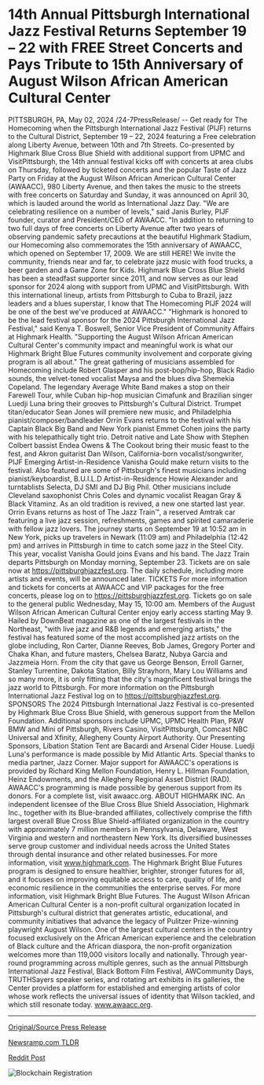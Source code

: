 # 14th Annual Pittsburgh International Jazz Festival Returns September 19 – 22 with FREE Street Concerts and Pays Tribute to 15th Anniversary of August Wilson African American Cultural Center

PITTSBURGH, PA, May 02, 2024 /24-7PressRelease/ -- Get ready for The Homecoming when the Pittsburgh International Jazz Festival (PIJF) returns to the Cultural District, September 19 – 22, 2024 featuring a Free celebration along Liberty Avenue, between 10th and 7th Streets. Co-presented by Highmark Blue Cross Blue Shield with additional support from UPMC and VisitPittsburgh, the 14th annual festival kicks off with concerts at area clubs on Thursday, followed by ticketed concerts and the popular Taste of Jazz Party on Friday at the August Wilson African American Cultural Center (AWAACC), 980 Liberty Avenue, and then takes the music to the streets with free concerts on Saturday and Sunday, it was announced on April 30, which is lauded around the world as International Jazz Day.   "We are celebrating resilience on a number of levels," said Janis Burley, PIJF founder, curator and President/CEO of AWAACC. "In addition to returning to two full days of free concerts on Liberty Avenue after two years of observing pandemic safety precautions at the beautiful Highmark Stadium, our Homecoming also commemorates the 15th anniversary of AWAACC, which opened on September 17, 2009. We are still HERE! We invite the community, friends near and far, to celebrate jazz music with food trucks, a beer garden and a Game Zone for Kids. Highmark Blue Cross Blue Shield has been a steadfast supporter since 2011, and now serves as our lead sponsor for 2024 along with support from UPMC and VisitPittsburgh. With this international lineup, artists from Pittsburgh to Cuba to Brazil, jazz leaders and a blues superstar, I know that The Homecoming PIJF 2024 will be one of the best we've produced at AWAACC."   "Highmark is honored to be the lead festival sponsor for the 2024 Pittsburgh International Jazz Festival," said Kenya T. Boswell, Senior Vice President of Community Affairs at Highmark Health. "Supporting the August Wilson African American Cultural Center's community impact and meaningful work is what our Highmark Bright Blue Futures community involvement and corporate giving program is all about."  The great gathering of musicians assembled for Homecoming include Robert Glasper and his post-bop/hip-hop, Black Radio sounds, the velvet-toned vocalist Maysa and the blues diva Shemekia Copeland. The legendary Average White Band makes a stop on their Farewell Tour, while Cuban hip-hop musician Cimafunk and Brazilian singer Luedji Luna bring their grooves to Pittsburgh's Cultural District. Trumpet titan/educator Sean Jones will premiere new music, and Philadelphia pianist/composer/bandleader Orrin Evans returns to the festival with his Captain Black Big Band and New York pianist Emmet Cohen joins the party with his telepathically tight trio.   Detroit native and Late Show with Stephen Colbert bassist Endea Owens & The Cookout bring their music feast to the fest, and Akron guitarist Dan Wilson, California-born vocalist/songwriter, PIJF Emerging Artist-in-Residence Vanisha Gould make return visits to the festival. Also featured are some of Pittsburgh's finest musicians including pianist/keyboardist, B.U.I.L.D Artist-in-Residence Howie Alexander and turntablists Selecta, DJ SMI and DJ Big Phil. Other musicians include Cleveland saxophonist Chris Coles and dynamic vocalist Reagan Gray & Black Vitaminz.   As an old tradition is revived, a new one started last year. Orrin Evans returns as host of The Jazz Train™, a reserved Amtrak car featuring a live jazz session, refreshments, games and spirited camaraderie with fellow jazz lovers. The journey starts on September 19 at 10:52 am in New York, picks up travelers in Newark (11:09 am) and Philadelphia (12:42 pm) and arrives in Pittsburgh in time to catch some jazz in the Steel City. This year, vocalist Vanisha Gould joins Evans and his band. The Jazz Train departs Pittsburgh on Monday morning, September 23. Tickets are on sale now at https://pittsburghjazzfest.org.  The daily schedule, including more artists and events, will be announced later.  TICKETS For more information and tickets for concerts at AWAACC and VIP packages for the free concerts, please log on to https://pittsburghjazzfest.org. Tickets go on sale to the general public Wednesday, May 15, 10:00 am. Members of the August Wilson African American Cultural Center enjoy early access starting May 9.   Hailed by DownBeat magazine as one of the largest festivals in the Northeast, "with live jazz and R&B legends and emerging artists," the festival has featured some of the most accomplished jazz artists on the globe including, Ron Carter, Dianne Reeves, Bob James, Gregory Porter and Chaka Khan, and future masters, Chelsea Baratz, Nubya Garcia and Jazzmeia Horn. From the city that gave us George Benson, Erroll Garner, Stanley Turrentine, Dakota Station, Billy Strayhorn, Mary Lou Williams and so many more, it is only fitting that the city's magnificent festival brings the jazz world to Pittsburgh.  For more information on the Pittsburgh International Jazz Festival log on to https://pittsburghjazzfest.org.  SPONSORS The 2024 Pittsburgh International Jazz Festival is co-presented by Highmark Blue Cross Blue Shield, with generous support from the Mellon Foundation. Additional sponsors include UPMC, UPMC Health Plan, P&W BMW and Mini of Pittsburgh, Rivers Casino, VisitPittsburgh, Comcast NBC Universal and Xfinity, Allegheny County Airport Authority. Our Presenting Sponsors, Libation Station Tent are Bacardi and Arsenal Cider House. Luedji Luna's performance is made possible by Mid Atlantic Arts. Special thanks to media partner, Jazz Corner.   Major support for AWAACC's operations is provided by Richard King Mellon Foundation, Henry L. Hillman Foundation, Heinz Endowments, and the Allegheny Regional Asset District (RAD).  AWAACC's programming is made possible by generous support from its donors. For a complete list, visit awaacc.org.  ABOUT HIGHMARK INC. An independent licensee of the Blue Cross Blue Shield Association, Highmark Inc., together with its Blue-branded affiliates, collectively comprise the fifth largest overall Blue Cross Blue Shield-affiliated organization in the country with approximately 7 million members in Pennsylvania, Delaware, West Virginia and western and northeastern New York. Its diversified businesses serve group customer and individual needs across the United States through dental insurance and other related businesses. For more information, visit www.highmark.com.   The Highmark Bright Blue Futures program is designed to ensure healthier, brighter, stronger futures for all, and it focuses on improving equitable access to care, quality of life, and economic resilience in the communities the enterprise serves. For more information, visit Highmark Bright Blue Futures.  The August Wilson African American Cultural Center is a non-profit cultural organization located in Pittsburgh's cultural district that generates artistic, educational, and community initiatives that advance the legacy of Pulitzer Prize-winning playwright August Wilson. One of the largest cultural centers in the country focused exclusively on the African American experience and the celebration of Black culture and the African diaspora, the non-profit organization welcomes more than 119,000 visitors locally and nationally. Through year-round programming across multiple genres, such as the annual Pittsburgh International Jazz Festival, Black Bottom Film Festival, AWCommunity Days, TRUTHSayers speaker series, and rotating art exhibits in its galleries, the Center provides a platform for established and emerging artists of color whose work reflects the universal issues of identity that Wilson tackled, and which still resonate today. www.awaacc.org. 

---

[Original/Source Press Release](https://www.24-7pressrelease.com/press-release/510566/14th-annual-pittsburgh-international-jazz-festival-returns-september-19-22-with-free-street-concerts-and-pays-tribute-to-15th-anniversary-of-august-wilson-african-american-cultural-center)
                    

[Newsramp.com TLDR](https://newsramp.com/curated-news/pittsburgh-international-jazz-festival-returns-in-2024/1c3975685e3b611ca555b0ae5c5d0d5c) 

 



[Reddit Post](https://www.reddit.com/r/Lifestyle_Culture/comments/1ci9euf/pittsburgh_international_jazz_festival_returns_in/) 



![Blockchain Registration](https://cdn.newsramp.app/24-7PressRelease/qrcode/245/2/noteFCmj.webp)